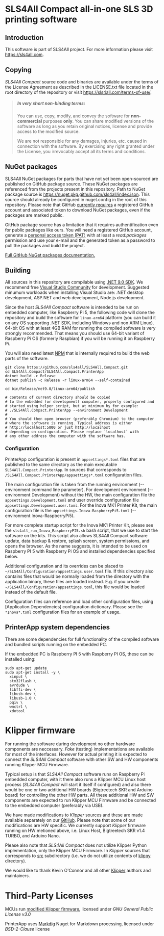 # SLS4All Compact all-in-one SLS 3D printing software

## Introduction
This software is part of SLS4All project. For more information please visit https://sls4all.com.

## Copying
*SLS4All Compact* source code and binaries are available under the terms of the 
License Agreement as described in the LICENSE.txt file located 
in the root directory of the repository or visit 
https://sls4all.com/terms-of-use/.

>##### In very short non-binding terms:
>You can use, copy, modify, and convey the software for **non-commercial** purposes **only**.
You can share modified versions of the software as long as you retain original notices, license 
and provide access to the modified source.
>
>We are not responsible for any damages, injuries, etc. caused in connection with the software. By exercising any right granted under the License, you irrevocably accept all its terms and conditions.

## NuGet packages
SLS4All NuGet packages for parts that have not yet been open-sourced are published on GitHub package source.
These NuGet packages are referenced from the projects present in this repository.
Path to NuGet package source is https://nuget.pkg.github.com/sls4all/index.json.
This source should already be configured in nuget.config in the root of this repository. 
Please note that GitHub [currently requires](https://docs.github.com/en/packages/working-with-a-github-packages-registry/working-with-the-nuget-registry#authenticating-with-a-personal-access-token) a registered GitHub account and associated token to download NuGet packages, even if the packages are marked public. 

GitHub package source has a limitation that it requires authentification even for public packages like ours. 
You will need a registered GitHub account, generate a [personal access token (PAT)](https://github.com/settings/tokens/new) 
with at least a *read:packages* permission and use your e-mail and the generated 
token as a password to pull the packages and build the project.

[Full GitHub NuGet packages documentation.](https://docs.github.com/en/packages/working-with-a-github-packages-registry/working-with-the-nuget-registry)

## Building
All sources in this repository are compilable using [.NET 9.0 SDK](https://dotnet.microsoft.com/en-us/download/dotnet/9.0). 
We recommend free [Visual Studio Community](https://visualstudio.microsoft.com/cs/vs/community/) for development. Suggested minumum workloads when installing Visual Studio are: 
.NET desktop development, ASP.NET and web development, Node.js development.

Since the host *SLS4All Compact* software is intended to be run on embedded computer, like Raspberry Pi 5,
the following code will clone the repository and build the software for `linux-arm64` platform (you can build it on any OS supporting .NET SDK, including Windows and non ARM Linux). 
64-bit OS with at least 4GB RAM for running the compiled software is very strongly recommended. That means you should use 64-bit variant of Raspberry Pi OS (formerly Raspbian) 
if you will be running it on Raspberry Pi.

You will also need latest [NPM](https://www.npmjs.com/) that is internally required to build the web parts of the software.

```
git clone https://github.com/sls4all/SLS4All.Compact.git
cd SLS4All.Compact/SLS4All.Compact.PrinterApp
dotnet build -c Release
dotnet publish -c Release -r linux-arm64 --self-contained

cd bin/Release/net9.0/linux-arm64/publish

# contents of current directory should be copied 
# to the embedded (or development) computer, properly configured and
# started using helper script, but at minimum by for example:
# ./SLS4All.Compact.PrinterApp --environment Development
#
# You should then open browser (preferably Chromium) to the computer 
# where the software is running. Typical address is either 
# http://localhost:5000 or just http://localhost
# depending on configuration. Please replace `localhost` with
# any other address the computer with the software has.
```

### Configuration

PrinterApp configuration is present in `appsettings*.toml` files that are published to the same directory as the main executable `SLS4All.Compact.PrinterApp`. In sources that corresponds to `/SLS4All.Compact.PrinterApp/appsettings*.toml` configuration files.

The main configuration file is taken from the running environment (--environment command line parameter). For development environment (--environment Development) without the HW, the main configuration file the `appsettings.Development.toml` and user override configuration file `appsettings.Development.user.toml`. For the Inova MK1 Printer Kit, the main configuration file is the `appsettings.Inova-RaspberryPi5.toml` (--environment Inova-RaspberryPi5). 

For more complete startup script for the Inova MK1 Printer Kit, please see the `sls4all_run_Inova_RaspberryPI5.sh` bash script, that we use to start the software on the kits. This script also allows SLS4All Compact software update, data backup & restore, splash screen, system permissions, and opens the browser. As the name suggests, it is intended to be used on Raspberry PI 5 with Raspberry Pi OS and installed dependencies specified below.

Additional configuration and its overrides can be placed to `~/SLS4All/Configuration/appsettings.user.toml` file. If this directory also contains files that would be normally loaded from the directory with the application binary, these files are loaded instead. E.g. if you create `~/SLS4All/Configuration/appsettings.toml`, this file would be loaded instead of the default file.

Configuration files can reference and load other configuration files, using [Application.Dependencies] configuration dictionary. Please see the `*Inova*.toml` configuration files for an example of usage.

## PrinterApp system dependencies

There are some dependencies for full functionality of the compiled software and bundled scripts running on the embedded PC.

If the embedded PC is Raspberry PI 5 with Raspberry PI OS, these can be installed using:

```
sudo apt-get update
sudo apt-get install -y \
  xinput \
  stm32flash \
  avrdude \
  libffi-dev \
  libusb-dev \
  libusb-1.0 \
  pqiv \
  wmctrl \
  xdotool
```

# Klipper firmware
For running the software during development no other hardware components are neccessary.
*Fake* (testing) implementations are available for most of the interfaces. However for actual 
printing it is expected to connect the *SLS4All Compact* software with other SW and HW components 
running Klipper MCU Firmware.

Typical setup is that *SLS4All Compact* software runs on Raspberry Pi embedded computer, 
with it there also runs a Klipper MCU Linux host process (*SLS4All Compact* will start it 
itself if configured) and also there would be one or two additional HW boards 
(Bigtreetech SKR and Arduino board) for controlling the other HW parts. All these additional HW 
and SW components are expected to run Klipper MCU Firmware and be connected to the embedded 
computer (preferably via USB).

We have made modifications to *Klipper* sources and these are made available separately
on our [GitHub](https://github.com/sls4all/SLS4All.Compact.Klipper). Please note that some 
of our modifications are HW specific. We currently support *Klipper* firmware running
on HW metioned above, i.e. Linux Host, Bigtreetech SKR v1.4 TURBO, and Arduino Nano.

Please also note that *SLS4All Compact* does not utilize Klipper Python implementation, 
only the Klipper MCU Firmware. In *Klipper* sources that corresponds to 
[src](https://github.com/sls4all/SLS4All.Compact.Klipper/tree/master/src) 
subdirectory (i.e. we do not utilize contents of 
[klippy](https://github.com/sls4all/SLS4All.Compact.Klipper/tree/master/klippy) directory).

We would like to thank Kevin O'Connor and all other [Klipper](https://www.klipper3d.org/) authors 
and maintainers.

# Third-Party Licenses

MCUs run [modified Klipper firmware](https://github.com/sls4all/SLS4All.Compact.Klipper), licensed under *GNU General Public License v3.0*

PrinterApp uses [Markdig](https://github.com/xoofx/markdig) Nuget for Markdown processing, licensed under *BSD-2-Clause* license

